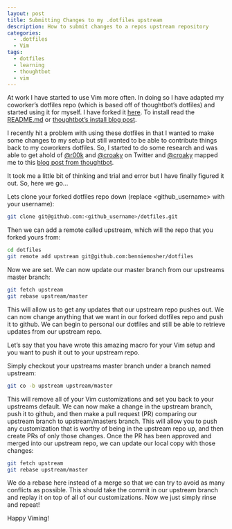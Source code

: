 ```yaml
---
layout: post
title: Submitting Changes to my .dotfiles upstream
description: How to submit changes to a repos upstream repository
categories:
  - .dotfiles
  - Vim
tags:
  - dotfiles
  - learning
  - thoughtbot
  - vim
---
```


At work I have started to use Vim more often. In doing so I have adapted my coworker&#8217;s dotfiles repo (which is based off of thoughtbot&#8217;s dotfiles) and started using it for myself. I have forked it [here](https://github.com/benniemosher/dotfiles). To install read the [README.md](https://github.com/benniemosher/dotfiles/blob/master/README.md) or [thoughtbot&#8217;s install blog post](http://robots.thoughtbot.com/manage-team-and-personal-dotfiles-together-with-rcm).

I recently hit a problem with using these dotfiles in that I wanted to make some changes to my setup but still wanted to be able to contribute things back to my coworkers dotfiles. So, I started to do some research and was able to get ahold of [@r00k](https://twitter.com/r00k) and [@croaky](https://twitter.com/croaky) on Twitter and [@croaky](https://twitter.com/croaky) mapped me to this [blog post from thoughtbot](http://robots.thoughtbot.com/keeping-a-github-fork-updated).

It took me a little bit of thinking and trial and error but I have finally figured it out. So, here we go&#8230;

Lets clone your forked dotfiles repo down (replace <github_username> with your username):

```bash
git clone git@github.com:<github_username>/dotfiles.git
```

Then we can add a remote called upstream, which will the repo that you forked yours from:

```bash
cd dotfiles
git remote add upstream git@github.com:benniemosher/dotfiles
```

Now we are set. We can now update our master branch from our upstreams master branch:

```bash
git fetch upstream
git rebase upstream/master
```

This will allow us to get any updates that our upstream repo pushes out. We can now change anything that we want in our forked dotfiles repo and push it to github. We can begin to personal our dotfiles and still be able to retrieve updates from our upstream repo.

Let&#8217;s say that you have wrote this amazing macro for your Vim setup and you want to push it out to your upstream repo.

Simply checkout your upstreams master branch under a branch named upstream:

```bash
git co -b upstream upstream/master
```

This will remove all of your Vim customizations and set you back to your upstreams default. We can now make a change in the upstream branch, push it to github, and then make a pull request (PR) comparing our upstream branch to upstream/masters branch. This will allow you to push any customization that is worthy of being in the upstream repo up, and then create PRs of only those changes. Once the PR has been approved and merged into our upstream repo, we can update our local copy with those changes:

```bash
git fetch upstream
git rebase upstream/master
```

We do a rebase here instead of a merge so that we can try to avoid as many conflicts as possible. This should take the commit in our upstream branch and replay it on top of all of our customizations. Now we just simply rinse and repeat!

Happy Viming!
